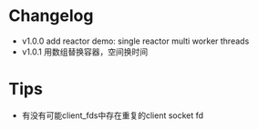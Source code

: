 # Changelog

- v1.0.0 add reactor demo: single reactor multi worker threads
- v1.0.1 用数组替换容器，空间换时间

# Tips
- 有没有可能client_fds中存在重复的client socket fd
